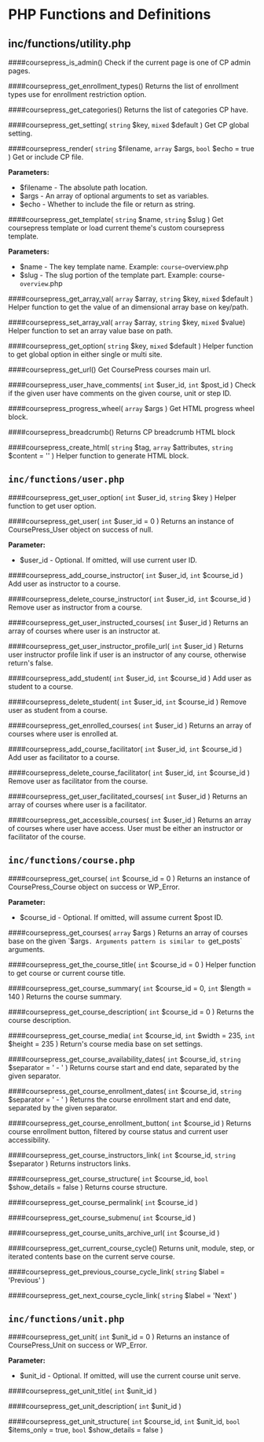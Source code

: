 # PHP Functions and Definitions
inc/functions/utility.php
-

####coursepress_is_admin()
Check if the current page is one of CP admin pages.

####coursepress_get_enrollment_types()
Returns the list of enrollment types use for enrollment restriction option.

####coursepress_get_categories()
Returns the list of categories CP have.

####coursepress_get_setting( `string` $key, `mixed` $default )
Get CP global setting.

####coursepress_render( `string` $filename, `array` $args, `bool` $echo = true )
Get or include CP file.

**Parameters:**
* $filename - The absolute path location.
* $args - An array of optional arguments to set as variables.
* $echo - Whether to include the file or return as string.

####coursepress_get_template( `string` $name, `string` $slug )
Get coursepress template or load current theme's custom coursepress template.

**Parameters:**
* $name - The key template name. Example: `course`-overview.php
* $slug - The slug portion of the template part. Example: course-`overview`.php

####coursepress_get_array_val( `array` $array, `string` $key, `mixed` $default )
Helper function to get the value of an dimensional array base on key/path.

####coursepress_set_array_val( `array` $array, `string` $key, `mixed` $value)
Helper function to set an array value base on path.

####coursepress_get_option( `string` $key, `mixed` $default )
Helper function to get global option in either single or multi site.

####coursepress_get_url()
Get CoursePress courses main url.

####coursepress_user_have_comments( `int` $user_id, `int` $post_id )
Check if the given user have comments on the given course, unit or step ID.

####coursepress_progress_wheel( `array` $args )
Get HTML progress wheel block.

####coursepress_breadcrumb()
Returns CP breadcrumb HTML block

####coursepress_create_html( `string` $tag, `array` $attributes, `string` $content = '' )
Helper function to generate HTML block.


`inc/functions/user.php`
-

####coursepress_get_user_option( `int` $user_id, `string` $key )
Helper function to get user option.

####coursepress_get_user( `int` $user_id = 0 )
Returns an instance of CoursePress_User object on success of null.

**Parameter:**
* $user_id - Optional. If omitted, will use current user ID.

####coursepress_add_course_instructor( `int` $user_id, `int` $course_id )
Add user as instructor to a course.

####coursepress_delete_course_instructor( `int` $user_id, `int` $course_id )
Remove user as instructor from a course.

####coursepress_get_user_instructed_courses( `int` $user_id )
Returns an array of courses where user is an instructor at.

####coursepress_get_user_instructor_profile_url( `int` $user_id )
Returns user instructor profile link if user is an instructor of any course, otherwise return's false.

####coursepress_add_student( `int` $user_id, `int` $course_id )
Add user as student to a course.

####coursepress_delete_student( `int` $user_id, `int` $course_id )
Remove user as student from a course.

####coursepress_get_enrolled_courses( `int` $user_id )
Returns an array of courses where user is enrolled at.

####coursepress_add_course_facilitator( `int` $user_id, `int` $course_id )
Add user as facilitator to a course.

####coursepress_delete_course_facilitator( `int` $user_id, `int` $course_id )
Remove user as facilitator from the course.

####coursepress_get_user_facilitated_courses( `int` $user_id )
Returns an array of courses where user is a facilitator.

####coursepress_get_accessible_courses( `int` $user_id )
Returns an array of courses where user have access. User must be either an instructor or facilitator of the course.


`inc/functions/course.php`
-

####coursepress_get_course( `int` $course_id = 0 )
Returns an instance of CoursePress_Course object on success or WP_Error.

**Parameter:**
* $course_id - Optional. If omitted, will assume current $post ID.

####coursepress_get_courses( `array` $args )
Returns an array of courses base on the given `$args`. Arguments pattern is similar to `get_posts` arguments.

####coursepress_get_the_course_title( `int` $course_id = 0 )
Helper function to get course or current course title.

####coursepress_get_course_summary( `int` $course_id = 0, `int` $length = 140 )
Returns the course summary.

####coursepress_get_course_description( `int` $course_id = 0 )
Returns the course description.

####coursepress_get_course_media( `int` $course_id, `int` $width = 235, `int` $height = 235 )
Return's course media base on set settings.

####coursepress_get_course_availability_dates( `int` $course_id, `string` $separator = ' - ' )
Returns course start and end date, separated by the given separator.

####coursepress_get_course_enrollment_dates( `int` $course_id, `string` $separator = ' - ' )
Returns the course enrollment start and end date, separated by the given separator.

####coursepress_get_course_enrollment_button( `int` $course_id )
Returns course enrollment button, filtered by course status and current user accessibility.

####coursepress_get_course_instructors_link( `int` $course_id, `string` $separator )
Returns instructors links.

####coursepress_get_course_structure( `int` $course_id, `bool` $show_details = false )
Returns course structure.

####coursepress_get_course_permalink( `int` $course_id )

####coursepress_get_course_submenu( `int` $course_id )

####coursepress_get_course_units_archive_url( `int` $course_id )

####coursepress_get_current_course_cycle()
Returns unit, module, step, or iterated contents base on the current serve course.

####coursepress_get_previous_course_cycle_link( `string` $label = 'Previous' )

####coursepress_get_next_course_cycle_link( `string` $label = 'Next' )


`inc/functions/unit.php`
-

####coursepress_get_unit( `int` $unit_id = 0 )
Returns an instance of CoursePress_Unit on success or WP_Error.

**Parameter:**
* $unit_id - Optional. If omitted, will use the current course unit serve.

####coursepress_get_unit_title( `int` $unit_id )

####coursepress_get_unit_description( `int` $unit_id )

####coursepress_get_unit_structure( `int` $course_id, `int` $unit_id, `bool` $items_only = true, `bool` $show_details = false )